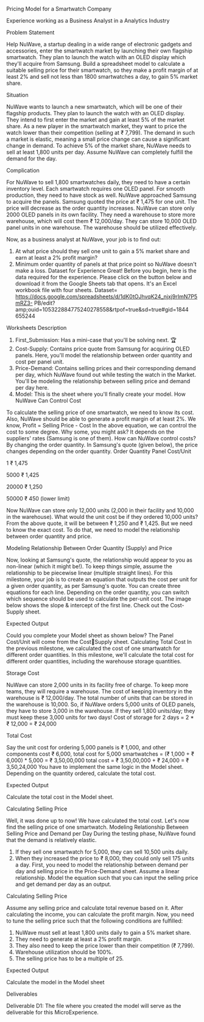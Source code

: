 Pricing Model for a Smartwatch Company

Experience working as a Business Analyst in a Analytics Industry

Problem Statement

Help NuWave, a startup dealing in a wide range of electronic gadgets and accessories, enter the 
smartwatch market by launching their own flagship smartwatch. 
They plan to launch the watch with an OLED display which they'll acquire from Samsung.
Build a spreadsheet model to calculate a suitable selling price for their smartwatch, so they make a 
profit margin of at least 2% and sell not less than 1800 smartwatches a day, to gain 5% market 
share.

Situation

NuWave wants to launch a new smartwatch, which will be one of their flagship products. They 
plan to launch the watch with an OLED display.
They intend to first enter the market and gain at least 5% of the market share.
As a new player in the smartwatch market, they want to price the watch lower than their 
competition (selling at ₹ 7,799).
The demand in such a market is elastic, meaning a small price change can cause a significant 
change in demand.
To achieve 5% of the market share, NuWave needs to sell at least 1,800 units per day. Assume 
NuWave can completely fulfill the demand for the day.

Complication

For NuWave to sell 1,800 smartwatches daily, they need to have a certain inventory level.
Each smartwatch requires one OLED panel. For smooth production, they need to have stock as 
well.
NuWave approached Samsung to acquire the panels. Samsung quoted the price at ₹ 1,475 for
one unit. The price will decrease as the order quantity increases.
NuWave can store only 2000 OLED panels in its own facility. They need a warehouse to store more
warehouse, which will cost them ₹ 12,000/day. They can store 10,000 OLED panel units in one
warehouse.
The warehouse should be utilized effectively.


Now, as a business analyst at NuWave, your job is to find out:

1. At what price should they sell one unit to gain a 5% market share and earn at least 
a 2% profit margin?
2. Minimum order quantity of panels at that price point so NuWave doesn't make a loss.
Dataset for Experience
Great! Before you begin, here is the data required for the experience. Please click on the button 
below and download it from the Google Sheets tab that opens.
It's an Excel workbook file with four sheets.
Dataset=
https://docs.google.com/spreadsheets/d/1dK0tOJhvqK24_njxj9rImN7P5mRZ3-
PB/edit?amp;ouid=105322884775240278558&amp;rtpof=true&amp;sd=true#gid=1844
655244

Worksheets Description

1. First_Submission: Has a mini-case that you'll be solving next. 🏆
2. Cost-Supply: Contains price quote from Samsung for acquiring OLED panels. Here, 
you'll model the relationship between order quantity and cost per panel unit.
3. Price-Demand: Contains selling prices and their corresponding demand per day, which 
NuWave found out while testing the watch in the Market. You'll be modeling the 
relationship between selling price and demand per day here.
4. Model: This is the sheet where you'll finally create your model.
How NuWave Can Control Cost


To calculate the selling price of one smartwatch, we need to know its cost. Also, NuWave should 
be able to generate a profit margin of at least 2%. We know,
Profit = Selling Price - Cost
In the above equation, we can control the cost to some degree.
Why some, you might ask? It depends on the suppliers' rates (Samsung is one of them).
How can NuWave control costs? By changing the order quantity.
In Samsung's quote (given below), the price changes depending on the order quantity.
Order Quantity Panel Cost/Unit

1                   ₹ 1,475

5000                ₹ 1,425

20000               ₹ 1,250

50000               ₹ 450 (lower limit)

Now NuWave can store only 12,000 units (2,000 in their facility and 10,000 in the warehouse).
What would the unit cost be if they ordered 10,000 units? From the above quote, it will 
be between ₹ 1,250 and ₹ 1,425.
But we need to know the exact cost. To do that, we need to model the relationship between order 
quantity and price.

Modeling Relationship Between Order Quantity (Supply) and Price

Now, looking at Samsung's quote, the relationship would appear to you as non-linear (which it 
might be!).
To keep things simple, assume the relationship to be piecewise linear (multiple straight lines).
For this milestone, your job is to create an equation that outputs the cost per unit for a given
order quantity, as per Samsung's quote.
You can create three equations for each line. Depending on the order quantity, you can switch 
which sequence should be used to calculate the per-unit cost. The image below shows the slope & 
intercept of the first line.
Check out the Cost-Supply sheet.

Expected Output

Could you complete your Model sheet as shown below? The Panel Cost/Unit will come from the CostSupply sheet.
Calculating Total Cost
In the previous milestone, we calculated the cost of one smartwatch for different order quantities.
In this milestone, we'll calculate the total cost for different order quantities, including the warehouse storage
quantities.

Storage Cost

NuWave can store 2,000 units in its facility free of charge. To keep more teams, they will 
require a warehouse.
The cost of keeping inventory in the warehouse is ₹ 12,000/day. The total number of units that can 
be stored in the warehouse is 10,000.
So, if NuWave orders 5,000 units of OLED panels, they have to store 3,000 in the warehouse. If 
they sell 1,800 units/day; they must keep these 3,000 units for two days!
Cost of storage for 2 days = 2 * ₹ 12,000 = ₹ 24,000

Total Cost

Say the unit cost for ordering 5,000 panels is ₹ 1,000, and other components cost ₹ 6,000,
total cost for 5,000 smartwatches = (₹ 1,000 + ₹ 6,000) * 5,000 = ₹ 3,50,00,000
total cost = ₹ 3,50,00,000 + ₹ 24,000 = ₹ 3,50,24,000
You have to implement the same logic in the Model sheet. Depending on the quantity ordered, 
calculate the total cost.

Expected Output

Calculate the total cost in the Model sheet.

Calculating Selling Price

Well, it was done up to now! We have calculated the total cost.
Let's now find the selling price of one smartwatch.
Modeling Relationship Between Selling Price and Demand per Day
During the testing phase, NuWave found that the demand is relatively elastic.
1. If they sell one smartwatch for 5,000, they can sell 10,500 units daily.
2. When they increased the price to ₹ 8,000, they could only sell 175 units a day.
First, you need to model the relationship between demand per day and selling price 
in the Price-Demand sheet. Assume a linear relationship.
Model the equation such that you can input the selling price and get demand per day as an output.

Calculating Selling Price

Assume any selling price and calculate total revenue based on it. After calculating the income, 
you can calculate the profit margin.
Now, you need to tune the selling price such that the following conditions are fulfilled:
1. NuWave must sell at least 1,800 units daily to gain a 5% market share.
2. They need to generate at least a 2% profit margin.
3. They also need to keep the price lower than their competition (₹ 7,799).
4. Warehouse utilization should be 100%.
5. The selling price has to be a multiple of 25.

Expected Output

Calculate the model in the Model sheet

Deliverables

Deliverable D1: The file where you created the model will serve as the deliverable for this 
MicroExperience.
